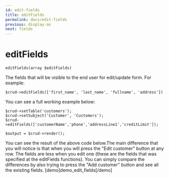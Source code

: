 ```yaml
---
id: edit-fields
title: editFields
permalink: docs/edit-fields
previous: display-as
next: fields
---
```


# editFields


<pre><code class="language-php">editFields(array $editFields)</code></pre>
The fields that will be visible to the end user for edit/update form. For example:

<pre><code class="language-php">$crud->editFields(['first_name', 'last_name', 'fullname', 'address'])</code></pre>

You can see a full working example below:
<pre><code class="language-php">$crud->setTable('customers');
$crud->setSubject('Customer', 'Customers');
$crud->editFields(['customerName','phone','addressLine1','creditLimit']);

$output = $crud->render();</code></pre>


You can see the result of the above code below.The main difference that you will notice is that when you will press the "Edit customer" button at any row. The fields are less when you edit one (these are the fields that was specified at the editFields functions). You can simply compare the differences by also trying to press the "Add customer" button and see all the existing fields.
[demo]demo_edit_fields[/demo]